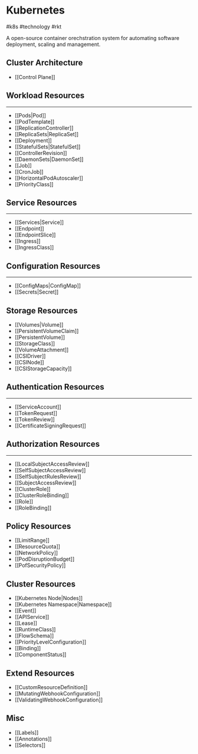 # Kubernetes
#k8s #technology  #rkt

A open-source container orechstration system for automating software deployment, scaling and management.

## Cluster Architecture
- [[Control Plane]]


## Workload Resources
---
- [[Pods|Pod]]
- [[PodTemplate]]
- [[ReplicationController]]
- [[ReplicaSets|ReplicaSet]]
- [[Deployment]]
- [[StatefulSets|StatefulSet]]
- [[ControllerRevision]]
- [[DaemonSets|DaemonSet]]
- [[Job]]
- [[CronJob]]
- [[HorizontalPodAutoscaler]]
- [[PriorityClass]]

## Service Resources
---
- [[Services|Service]]
- [[Endpoint]]
- [[EndpointSlice]]
- [[Ingress]]
- [[IngressClass]]

## Configuration Resources
---
- [[ConfigMaps|ConfigMap]]
- [[Secrets|Secret]]

## Storage Resources
- [[Volumes|Volume]]
- [[PersistentVolumeClaim]]
- [[PersistentVolume]]
- [[StorageClass]]
- [[VolumeAttachment]]
- [[CSIDriver]]
- [[CSINode]]
- [[CSIStorageCapacity]]

## Authentication Resources
---
- [[ServiceAccount]]
- [[TokenRequest]]
- [[TokenReview]]
- [[CertificateSigningRequest]]

## Authorization Resources
---
- [[LocalSubjectAccessReview]]
- [[SelfSubjectAccessReview]]
- [[SelfSubjectRulesReview]]
- [[SubjectAccessReview]]
- [[ClusterRole]]
- [[ClusterRoleBinding]]
- [[Role]]
- [[RoleBinding]]

## Policy Resources
- [[LimitRange]]
- [[ResourceQuota]]
- [[NetworkPolicy]]
- [[PodDisruptionBudget]]
- [[PofSecurityPolicy]]

## Cluster Resources
- [[Kubernetes Node|Nodes]]
- [[Kubernetes Namespace|Namespace]]
- [[Event]]
- [[APIService]]
- [[Lease]]
- [[RuntimeClass]]
- [[FlowSchema]]
- [[PriorityLevelConfiguration]]
- [[Binding]]
- [[ComponentStatus]]

## Extend Resources
- [[CustomResourceDefinition]]
- [[MutatingWebhookConfiguration]]
- [[ValidatingWebhookConfiguration]]

## Misc
- [[Labels]]
- [[Annotations]]
- [[Selectors]]